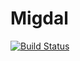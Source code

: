 # Migdal

[![Build Status](https://semaphoreci.com/api/v1/coka/migdal/branches/master/badge.svg)](https://semaphoreci.com/coka/migdal)
